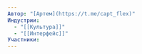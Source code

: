 ```yaml
---
Автор: "[Артем](https://t.me/capt_flex)"
Индустрии:
  - "[[Культура]]"
  - "[[Интерфейс]]"
Участники:
---
```

